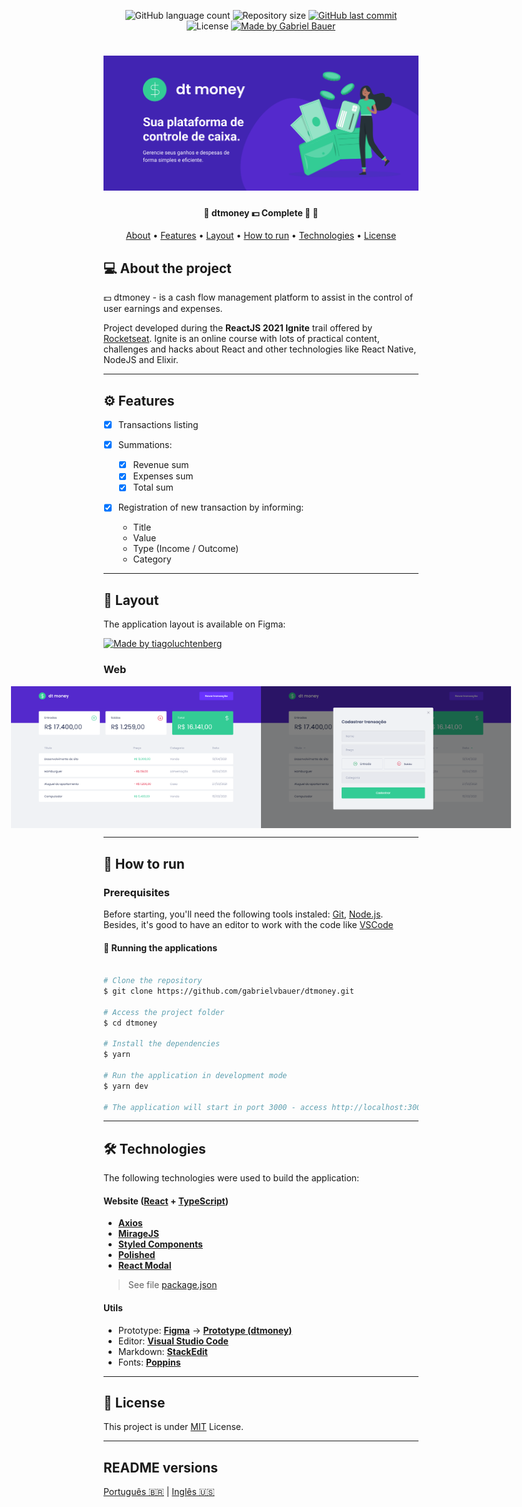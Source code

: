 <p align="center">
  <img alt="GitHub language count" src="https://img.shields.io/github/languages/count/gabrielvbauer/dtmoney?style=flat-square">
  <img alt="Repository size" src="https://img.shields.io/github/repo-size/gabrielvbauer/dtmoney?style=flat-square">
  <a href="https://github.com/gabrielvbauer/dtmoney/commits/master">
    <img alt="GitHub last commit" src="https://img.shields.io/github/last-commit/gabrielvbauer/dtmoney?style=flat-square">
  </a>
   <img alt="License" src="https://img.shields.io/github/license/gabrielvbauer/dtmoney?style=flat-square">
  <a href="https://github.com/gabrielvbauer">
    <img alt="Made by Gabriel Bauer" src="https://img.shields.io/badge/Made%20by-Gabriel%20Bauer-brightgreen?style=flat-square">
  </a>
 
</p>
<h1 align="center">
    <img alt="dtmoney" title="#dtmoney" src="./src/assets/banner.png" />
</h1>

<h4 align="center"> 
	🚧  dtmoney 💵 Complete 🚀 🚧
</h4>

<p align="center">
 <a href="#-about-the-project">About</a> •
 <a href="#-features">Features</a> •
 <a href="#-layout">Layout</a> • 
 <a href="#-how-to-run">How to run</a> • 
 <a href="#-technologies">Technologies</a> • 
 <a href="#user-content--license">License</a>
</p>


## 💻 About the project

💵 dtmoney - is a cash flow management platform to assist in the control of user earnings and expenses.

Project developed during the **ReactJS 2021 Ignite** trail offered by [Rocketseat](https://rocketseat.com.br).
Ignite is an online course with lots of practical content, challenges and hacks about React and other technologies like React Native, NodeJS and Elixir.

---

## ⚙️ Features
- [x] Transactions listing

- [x] Summations:
	- [x] Revenue sum
	- [x] Expenses sum
	- [x] Total sum

- [x] Registration of new transaction by informing:
	- Title
	- Value
	- Type (Income / Outcome)
	- Category

---

## 🎨 Layout

The application layout is available on Figma:

<a href="https://www.figma.com/file/0xmu9mj2TJYoIOubBFWsk5/dtmoney-Ignite?node-id=0%3A1">
  <img alt="Made by tiagoluchtenberg" src="https://img.shields.io/badge/Access%20Layout%20-Figma-%2304D361">
</a>

### Web

<p align="center" style="display: flex; align-items: flex-start; justify-content: center;">
  <img alt="dtmoney" title="#dtmoney" src="./src/assets/nova-transacao.png" width="400px">

  <img alt="dtmoney" title="#dtmoney" src="./src/assets/inicio.png" width="400px">
</p>

---

## 🚀 How to run

### Prerequisites

Before starting, you'll need the following tools instaled:
[Git](https://git-scm.com), [Node.js](https://nodejs.org/en/). 
Besides, it's good to have an editor to work with the code like [VSCode](https://code.visualstudio.com/)

#### 🧭 Running the applications

```bash

# Clone the repository
$ git clone https://github.com/gabrielvbauer/dtmoney.git

# Access the project folder
$ cd dtmoney

# Install the dependencies
$ yarn

# Run the application in development mode
$ yarn dev

# The application will start in port 3000 - access http://localhost:3000

```

---

## 🛠 Technologies

The following technologies were used to build the application:

#### **Website**  ([React](https://reactjs.org/)  +  [TypeScript](https://www.typescriptlang.org/))

-   **[Axios](https://github.com/axios/axios)**
-   **[MirageJS](https://miragejs.com)**
-   **[Styled Components](https://styled-components.com/)**
-   **[Polished](https://polished.js.org/)**
-   **[React Modal](https://www.npmjs.com/package/react-modal)**

> See file  [package.json](https://github.com/gabrielvbauer/dtmoney/blob/master/package.json)

#### **Utils**

-   Prototype:  **[Figma](https://www.figma.com/)**  →  **[Prototype (dtmoney)](https://www.figma.com/file/0xmu9mj2TJYoIOubBFWsk5/dtmoney-Ignite?node-id=0%3A1)**
-   Editor:  **[Visual Studio Code](https://code.visualstudio.com/)**
-   Markdown:  **[StackEdit](https://stackedit.io/)**
-   Fonts:  **[Poppins](https://fonts.google.com/specimen/Poppins)**


---

## 📝 License

This project is under [MIT](./LICENSE) License.

---

##  README versions

[Português 🇧🇷](./README.md)  |  [Inglês 🇺🇸](./README-en.md)
